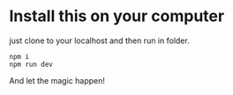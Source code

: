 # Install this on your computer

just clone to your localhost and then run in folder.
```
npm i
npm run dev
```
And let the magic happen!
